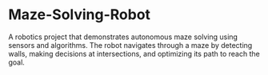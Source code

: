 # Maze-Solving-Robot
A robotics project that demonstrates autonomous maze solving using sensors and algorithms. The robot navigates through a maze by detecting walls, making decisions at intersections, and optimizing its path to reach the goal.
